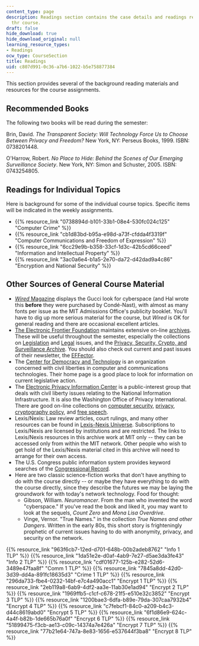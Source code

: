 ```yaml
---
content_type: page
description: Readings section contains the case details and readings required for
  thr course.
draft: false
hide_download: true
hide_download_original: null
learning_resource_types:
- Readings
ocw_type: CourseSection
title: Readings
uid: c807d991-0c36-a7b6-1022-b5e758877384
---
```

This section provides several of the background reading materials and resources for the course assignments.

## Recommended Books

The following two books will be read during the semester:

Brin, David. *The Transparent Society: Will Technology Force Us to Choose Between Privacy and Freedom?* New York, NY: Perseus Books, 1999. ISBN: 0738201448.

O'Harrow, Robert. *No Place to Hide: Behind the Scenes of Our Emerging Surveillance Society*. New York, NY: Simon and Schuster, 2005. ISBN: 0743254805.

## Readings for Individual Topics

Here is background for some of the individual course topics. Specific items will be indicated in the weekly assignments.

- {{% resource_link "0738894d-b101-33b1-08e4-530fc024c125" "Computer Crime" %}}
- {{% resource_link "cb1d83bd-b95a-e98d-a73f-cfdda4f3319f" "Computer Communications and Freedom of Expression" %}}
- {{% resource_link "6cc29e9b-b358-33cf-1d3c-42b5cd66ceed" "Information and Intellectual Property" %}}
- {{% resource_link "3ac0a6e4-b1a5-2e70-da72-d42dad9a4c86" "Encryption and National Security" %}}

## Other Sources of General Course Material

- [*Wired* Magazine](http://www.wired.com/wired/) displays the Gucci look for cyberspace (and Hal wrote this **before** they were purchased by Condé-Nast), with almost as many fonts per issue as the MIT Admissions Office's publicity booklet. You'll have to dig up more serious material for the course, but *Wired* is OK for general reading and there are occasional excellent articles.
- [The Electronic Frontier Foundation](http://www.eff.org/) maintains extensive on-line [archives](http://www.eff.org/). These will be useful throughout the semester, especially the collections on [Legislation](https://www.eff.org/timeline-category/legislation) and [Legal](https://www.eff.org/work) issues, and the [Privacy, Security, Crypto, and Surveillance Archive](https://www.eff.org/issues/privacy). You should also check out current and past issues of their newsletter, the [EFFector](http://www.eff.org/effector/).
- The [Center for Democracy and Technology](http://www.cdt.org/) is an organization concerned with civil liberties in computer and communications technologies. Their home page is a good place to look for information on current legislative action.
- The [Electronic Privacy Information Center](http://www.epic.org/) is a public-interest group that deals with civil liberty issues relating to the National Information Infrastructure. It is also the Washington Office of Privacy International. There are good on-line collections on [computer security](http://www.epic.org/security/), [privacy](http://www.epic.org/privacy/), [cryptography policy](http://www.epic.org/crypto/), and [free speech](http://www.epic.org/free_speech/).
- Lexis/Nexis: Law review articles, court rulings, and many other resources can be found in [Lexis-Nexis Universe](http://www.lexisnexis.com/sg/nanyangpoly/index.html). Subscriptions to Lexis/Nexis are licensed by institutions and are restricted. The links to Lexis/Nexis resources in this archive work at MIT only -- they can be accessed only from within the MIT network. Other people who wish to get hold of the Lexis/Nexis material cited in this archive will need to arrange for their own access.
- The U.S. Congress public information system provides keyword searches of the [Congressional Record](https://www.congress.gov/).
- Here are two classic science-fiction works that don't have anything to do with the course directly -- or maybe they have everything to do with the course directly, since they describe the futures we may be laying the groundwork for with today's network technology. Food for thought:
    - Gibson, William. *Neuromancer*. From the man who invented the word "cyberspace." If you've read the book and liked it, you may want to look at the sequels, *Count Zero* and *Mona Lisa Overdrive*.
    - Vinge, Vernor. "True Names." in the collection *True Names and other Dangers*. Written in the early 80s, this short story is frighteningly prophetic of current issues having to do with anonymity, privacy, and security on the network.

{{% resource_link "963f6cb7-12ed-d701-648b-00b2adeb8762" "Info 1 TLP" %}} {{% resource_link "1da51e2e-d0af-4ab9-7e27-d5ae3da3fe43" "Info 2 TLP" %}} {{% resource_link "cdf01677-125b-e282-52d6-3489e47faa8f" "Comm 1 TLP" %}} {{% resource_link "7845a8dd-42d0-3d39-dd4a-891fc18635d3" "Crime 1 TLP" %}} {{% resource_link "296da733-fbe4-0232-14bf-e7c4a490acc1" "Encrypt 1 TLP" %}} {{% resource_link "2eb119a8-6ab9-4df2-aa3e-11ab30e1ad94" "Encrypt 2 TLP" %}} {{% resource_link "1969ffb5-c1cf-c678-21f5-e510e32c3852" "Encrypt 3 TLP" %}} {{% resource_link "1200bae3-6dfa-b89e-79da-307caa7932b4" "Encrypt 4 TLP" %}} {{% resource_link "c7febcf1-84c0-a209-b4c3-d44c8619abd0" "Encrypt 5 TLP" %}} {{% resource_link "6f1d86e9-624c-4a4f-b82b-1de665b76a0f" "Encrypt 6 TLP" %}} {{% resource_link "51899475-f3cb-ae13-c09c-14374a7e426a" "Encrypt 7 TLP" %}} {{% resource_link "77b21e64-747a-8e83-1656-e537644f3ba8" "Encrypt 8 TLP" %}}